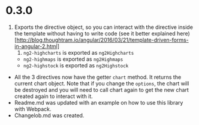 # 0.3.0

1. Exports the directive object, so you can interact with the directive inside the template without having to write code (see it better explained here)[http://blog.thoughtram.io/angular/2016/03/21/template-driven-forms-in-angular-2.html]
	1. `ng2-highcharts` is exported as `ng2Highcharts`
	- `ng2-highmaps` is exported as `ng2Highmaps`
	- `ng2-highstock` is exported as `ng2Highstock`
- All the 3 directives now have the getter `chart` method. It returns the current chart object. Note that if you change the `options`, the chart will be destroyed and you will need to call chart again to get the new chart created again to interact with it.
- Readme.md was updated with an example on how to use this library with Webpack.
- Changelob.md was created.
